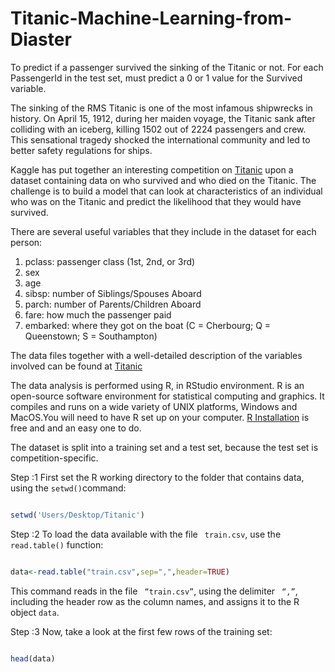 # Titanic-Machine-Learning-from-Diaster
To predict if a passenger survived the sinking of the Titanic or not. For each PassengerId in the test set, must predict a 0 or 1 value for the Survived variable.

The sinking of the RMS Titanic is one of the most infamous shipwrecks in history.  On April 15, 1912, during her maiden voyage, the Titanic sank after colliding with an iceberg, killing 1502 out of 2224 passengers and crew.
This sensational tragedy shocked the international community and led to better safety regulations for ships.

Kaggle has put together an interesting competition on <a href="https://www.kaggle.com/c/titanic">Titanic</a> upon a dataset containing data on who survived and who died on the Titanic. 
The challenge is to build a model that can look at characteristics of an individual who was on the Titanic and predict the likelihood that they would have survived. 

There are several useful variables that they include in the dataset for each person:
1. pclass: passenger class (1st, 2nd, or 3rd)
2. sex
3. age
4. sibsp: number of Siblings/Spouses Aboard
5. parch: number of Parents/Children Aboard
6. fare: how much the passenger paid
7. embarked: where they got on the boat (C = Cherbourg; Q = Queenstown; S = Southampton)

The data files together with a well-detailed description of the variables involved can be found at <a href="https://www.kaggle.com/c/titanic">Titanic</a>

The data analysis is performed using R, in RStudio environment. R is an open-source software environment for statistical computing and graphics. 
It compiles and runs on a wide variety of UNIX platforms, Windows and MacOS.You will need to have R set up on your computer. 
<a href="https://www.r-project.org/">R Installation</a> is free and and an easy one to do.

The dataset is split into a training set and a test set, because the test set is competition-specific.

Step :1
First set the R working directory to the folder that contains data, using the ``` setwd() ```command:

```R

setwd('Users/Desktop/Titanic')

```
Step :2
To load the data available with the file ``` train.csv```, use the ``` read.table()``` function:

```R

data<-read.table("train.csv",sep=",",header=TRUE)

```

This command reads in the file ``` “train.csv”```, using the delimiter ``` “,”```, including the header row as the column names, and assigns it to the R object ``` data ```.

Step :3
Now, take a look at the first few rows of the training set:

```R

head(data)

```




